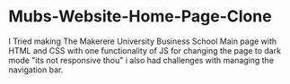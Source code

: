 # Mubs-Website-Home-Page-Clone
I Tried making The Makerere University Business School Main page with HTML and CSS with one functionality of JS for changing the page to dark mode "its not responsive thou" i also had challenges with managing the navigation bar.
